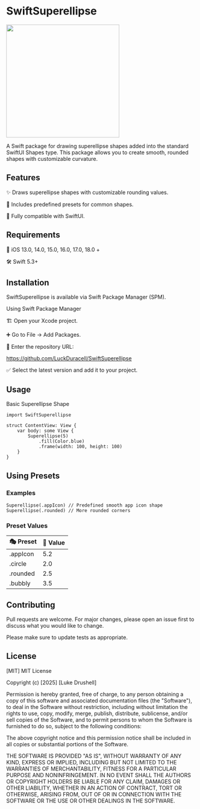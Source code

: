 
# SwiftSuperellipse

<img src="https://lukedrushell.com/SwiftSuperellipse.png" width="300" height="300">

A Swift package for drawing superellipse shapes added into the standard SwiftUI Shapes type. This package allows you to create smooth, rounded shapes with customizable curvature.

## Features

✨ Draws superellipse shapes with customizable rounding values.

🎨 Includes predefined presets for common shapes.

📱 Fully compatible with SwiftUI.

## Requirements

📌 iOS 13.0, 14.0, 15.0, 16.0, 17.0, 18.0 +

🛠️ Swift 5.3+

## Installation

SwiftSuperellipse is available via Swift Package Manager (SPM).

Using Swift Package Manager

🏗️ Open your Xcode project.

➕ Go to File → Add Packages.

🔗 Enter the repository URL:

https://github.com/LuckDuracell/SwiftSuperellipse

✅ Select the latest version and add it to your project.

## Usage

Basic Superellipse Shape

```import SwiftUI
import SwiftSuperellipse

struct ContentView: View {
    var body: some View {
        Superellipse(5)
            .fill(Color.blue)
            .frame(width: 100, height: 100)
    }
}
```

## Using Presets

### Examples

```Superellipse(.appIcon) // Predefined smooth app icon shape ```
``` Superellipse(.rounded) // More rounded corners ```

### Preset Values

|🎭 Preset|🔢 Value|
|---------|--------|
|.appIcon |5.2     |
|.circle  |2.0     |
|.rounded  |2.5     |
|.bubbly |3.5     |

## Contributing

Pull requests are welcome. For major changes, please open an issue first
to discuss what you would like to change.

Please make sure to update tests as appropriate.

## License

[MIT] MIT License

Copyright (c) [2025] [Luke Drushell]

Permission is hereby granted, free of charge, to any person obtaining a copy
of this software and associated documentation files (the "Software"), to deal
in the Software without restriction, including without limitation the rights
to use, copy, modify, merge, publish, distribute, sublicense, and/or sell
copies of the Software, and to permit persons to whom the Software is
furnished to do so, subject to the following conditions:

The above copyright notice and this permission notice shall be included in all
copies or substantial portions of the Software.

THE SOFTWARE IS PROVIDED "AS IS", WITHOUT WARRANTY OF ANY KIND, EXPRESS OR
IMPLIED, INCLUDING BUT NOT LIMITED TO THE WARRANTIES OF MERCHANTABILITY,
FITNESS FOR A PARTICULAR PURPOSE AND NONINFRINGEMENT. IN NO EVENT SHALL THE
AUTHORS OR COPYRIGHT HOLDERS BE LIABLE FOR ANY CLAIM, DAMAGES OR OTHER
LIABILITY, WHETHER IN AN ACTION OF CONTRACT, TORT OR OTHERWISE, ARISING FROM,
OUT OF OR IN CONNECTION WITH THE SOFTWARE OR THE USE OR OTHER DEALINGS IN THE
SOFTWARE.
